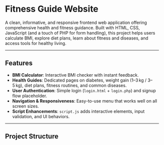 #  Fitness Guide Website

A clean, informative, and responsive frontend web application offering comprehensive health and fitness guidance. Built with HTML, CSS, JavaScript (and a touch of PHP for form handling), this project helps users calculate BMI, explore diet plans, learn about fitness and diseases, and access tools for healthy living.

---

##  Features

- **BMI Calculator**: Interactive BMI checker with instant feedback.
- **Health Guides**: Dedicated pages on diabetes, weight gain (1–3 kg / 3–5 kg), diet plans, fitness routines, and common diseases.
- **User Authentication**: Simple login (`login.html` + `login.php`) and signup flow placeholder.
- **Navigation & Responsiveness**: Easy-to-use menu that works well on all screen sizes.
- **Script Enhancements**: `script.js` adds interactive elements, input validation, and UI behaviors.

---

##  Project Structure

